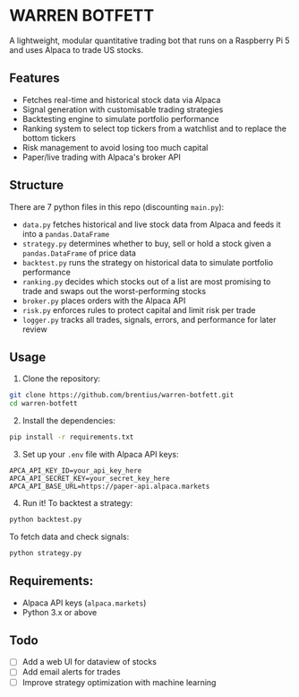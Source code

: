 # WARREN BOTFETT

A lightweight, modular quantitative trading bot that runs on a Raspberry Pi 5 and uses Alpaca to trade US stocks.

## Features

- Fetches real-time and historical stock data via Alpaca
- Signal generation with customisable trading strategies
- Backtesting engine to simulate portfolio performance
- Ranking system to select top tickers from a watchlist and to replace the bottom tickers
- Risk management to avoid losing too much capital
- Paper/live trading with Alpaca's broker API

## Structure

There are 7 python files in this repo (discounting ```main.py```):
- ```data.py``` fetches historical and live stock data from Alpaca and feeds it into a ```pandas.DataFrame```
- ```strategy.py``` determines whether to buy, sell or hold a stock given a ```pandas.DataFrame``` of price data
- ```backtest.py``` runs the strategy on historical data to simulate portfolio performance
- ```ranking.py``` decides which stocks out of a list are most promising to trade and swaps out the worst-performing stocks
- ```broker.py``` places orders with the Alpaca API
- ```risk.py``` enforces rules to protect capital and limit risk per trade
- ```logger.py``` tracks all trades, signals, errors, and performance for later review

## Usage

1. Clone the repository:

```bash
git clone https://github.com/brentius/warren-botfett.git
cd warren-botfett
```

2. Install the dependencies:

```bash
pip install -r requirements.txt
```

3. Set up your ```.env``` file with Alpaca API keys:

```env
APCA_API_KEY_ID=your_api_key_here
APCA_API_SECRET_KEY=your_secret_key_here
APCA_API_BASE_URL=https://paper-api.alpaca.markets
```

4. Run it! To backtest a strategy:

```bash
python backtest.py
```

To fetch data and check signals:

```bash
python strategy.py
```

## Requirements:
- Alpaca API keys (```alpaca.markets```)
- Python 3.x or above

## Todo

- [ ] Add a web UI for dataview of stocks
- [ ] Add email alerts for trades
- [ ] Improve strategy optimization with machine learning